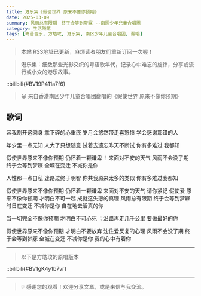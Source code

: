```yaml
---
title: 港乐集《假使世界 原来不像你预期》
date: 2025-03-09
summary: 风雨总有限期　终于会等到梦寐 --南區少年兒童合唱團
category: 生活随笔
tags: [粤语音乐, 方皓玟, 港乐集, 南区少年儿童合唱团, 翻唱]
---
```


> 本站 RSS地址已更新，麻烦读者朋友们重新订阅一次喔！

> 港乐集：细数那些光影交织的粤语歌年代，记录心中难忘的旋律，分享或流行或小众的港乐故事。

::bilibili{#BV19P411a7f6}

> 😀 来自香港南区少年儿童合唱团翻唱的《假使世界 原来不像你预期》

## 歌词

容我割开这肉身 拿下碎的心重嵌
岁月会悠然带走喜怒愤
学会感谢那错的人

年少里一点无知
人大了只想随意
试着去遗忘昨天不断试
你有多难过 我都知

假使世界原来不像你预期
仍怀着一颗谦卑 ！来面对不安的天气
风雨不会没了期 终于会等到梦寐
全城在变迁 不减你是你

人性那一点自私
迷路过终于明智
你共我原来太多的类似
你有多难过我都知

假使世界原来不像你预期
仍怀着一颗谦卑 来面对不安的天气
请你紧记
假使爱 原来不像你预期
才明白不可一起 成就这失恋的真理
风雨总有限期 终于会等到梦寐
时日在变迁 不减你是你
自在地去活真的你

当一切完全不像你预期
才明白不可心死 ；沿路再走几千公里
要做最好的你

假使世界原来不像你预期
才明白不要放弃 沈住爱反复的心理
风雨不会没了期 终于会等到梦寐
全城在变迁 不减你是你
我的心中有着你

---

> 以下是方皓玟的原唱版本

::bilibili{#BV1gK4y1b7vr}

---

> 💡 感谢您的观看！欢迎分享文章，或是来信与我交流。
